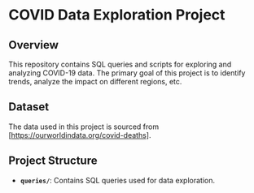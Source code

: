 # COVID Data Exploration Project

## Overview

This repository contains SQL queries and scripts for exploring and analyzing COVID-19 data. The primary goal of this project is to identify trends, analyze the impact on different regions, etc.

## Dataset

The data used in this project is sourced from [https://ourworldindata.org/covid-deaths]. 

## Project Structure

- **`queries/`**: Contains SQL queries used for data exploration.
